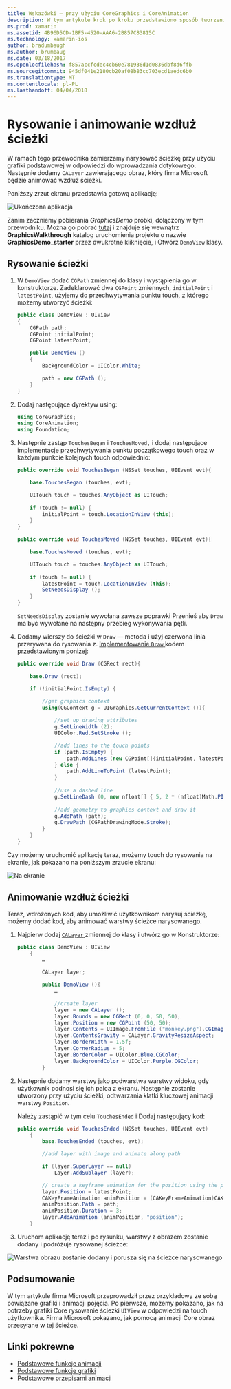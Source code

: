 ```yaml
---
title: Wskazówki — przy użyciu CoreGraphics i CoreAnimation
description: W tym artykule krok po kroku przedstawiono sposób tworzenia aplikacji, która używa grafiki Core i Core animacji. Pokazuje sposób rysowania na ekranie w odpowiedzi na touch użytkownika, a także sposobu animowany obraz przesyłanie wzdłuż ścieżki.
ms.prod: xamarin
ms.assetid: 4B96D5CD-1BF5-4520-AAA6-2B857C83815C
ms.technology: xamarin-ios
author: bradumbaugh
ms.author: brumbaug
ms.date: 03/18/2017
ms.openlocfilehash: f857accfcdec4cb60e781936d1d0836dbf8d6ffb
ms.sourcegitcommit: 945df041e2180cb20af08b83cc703ecd1aedc6b0
ms.translationtype: MT
ms.contentlocale: pl-PL
ms.lasthandoff: 04/04/2018
---
```

# <a name="drawing-and-animating-along-a-path"></a>Rysowanie i animowanie wzdłuż ścieżki

W ramach tego przewodnika zamierzamy narysować ścieżkę przy użyciu grafiki podstawowej w odpowiedzi do wprowadzania dotykowego. Następnie dodamy `CALayer` zawierającego obraz, który firma Microsoft będzie animować wzdłuż ścieżki.

Poniższy zrzut ekranu przedstawia gotową aplikację:

![](graphics-animation-walkthrough-images/00-final-app.png "Ukończona aplikacja")

Zanim zaczniemy pobierania *GraphicsDemo* próbki, dołączony w tym przewodniku. Można go pobrać [tutaj](https://developer.xamarin.com/samples/monotouch/GraphicsAndAnimation/) i znajduje się wewnątrz **GraphicsWalkthrough** katalog uruchomienia projektu o nazwie **GraphicsDemo_starter** przez dwukrotne kliknięcie, i Otwórz `DemoView` klasy.

## <a name="drawing-a-path"></a>Rysowanie ścieżki


1. W `DemoView` dodać `CGPath` zmiennej do klasy i wystąpienia go w konstruktorze. Zadeklarować dwa `CGPoint` zmiennych, `initialPoint` i `latestPoint`, użyjemy do przechwytywania punktu touch, z którego możemy utworzyć ścieżki:
    
    ```csharp
    public class DemoView : UIView
    {
        CGPath path;
        CGPoint initialPoint;
        CGPoint latestPoint;
    
        public DemoView ()
        {
            BackgroundColor = UIColor.White;
    
            path = new CGPath ();
        }
    }
    ```

2. Dodaj następujące dyrektyw using:

    ```csharp
    using CoreGraphics;
    using CoreAnimation;
    using Foundation;
    ```

3. Następnie zastąp `TouchesBegan` i `TouchesMoved,` i dodaj następujące implementacje przechwytywania punktu początkowego touch oraz w każdym punkcie kolejnych touch odpowiednio:

    ```csharp
    public override void TouchesBegan (NSSet touches, UIEvent evt){
    
        base.TouchesBegan (touches, evt);
    
        UITouch touch = touches.AnyObject as UITouch;
        
        if (touch != null) {
            initialPoint = touch.LocationInView (this);
        }
    }
    
    public override void TouchesMoved (NSSet touches, UIEvent evt){
    
        base.TouchesMoved (touches, evt);
    
        UITouch touch = touches.AnyObject as UITouch;
        
        if (touch != null) {
            latestPoint = touch.LocationInView (this);
            SetNeedsDisplay ();
        }
    }
    ```

    `SetNeedsDisplay` zostanie wywołana zawsze poprawki Przenieś aby `Draw` ma być wywołane na następny przebieg wykonywania pętli.

4. Dodamy wierszy do ścieżki w `Draw` — metoda i użyj czerwona linia przerywana do rysowania z. [Implementowanie `Draw` ](~/ios/platform/graphics-animation-ios/core-graphics.md) kodem przedstawionym poniżej:

    ```csharp
    public override void Draw (CGRect rect){
    
        base.Draw (rect);
    
        if (!initialPoint.IsEmpty) {
    
            //get graphics context
            using(CGContext g = UIGraphics.GetCurrentContext ()){
                    
                //set up drawing attributes
                g.SetLineWidth (2);
                UIColor.Red.SetStroke ();
    
                //add lines to the touch points
                if (path.IsEmpty) {
                    path.AddLines (new CGPoint[]{initialPoint, latestPoint});
                } else {
                    path.AddLineToPoint (latestPoint);
                }
            
                //use a dashed line
                g.SetLineDash (0, new nfloat[] { 5, 2 * (nfloat)Math.PI });
                                
                //add geometry to graphics context and draw it
                g.AddPath (path);       
                g.DrawPath (CGPathDrawingMode.Stroke);
            }
        }
    }
    ```

Czy możemy uruchomić aplikację teraz, możemy touch do rysowania na ekranie, jak pokazano na poniższym zrzucie ekranu:

![](graphics-animation-walkthrough-images/01-path.png "Na ekranie")

## <a name="animating-along-a-path"></a>Animowanie wzdłuż ścieżki

Teraz, wdrożonych kod, aby umożliwić użytkownikom narysuj ścieżkę, możemy dodać kod, aby animować warstwy ścieżce narysowanego.

1. Najpierw dodaj [ `CALayer` ](~/ios/platform/graphics-animation-ios/core-animation.md) zmiennej do klasy i utwórz go w Konstruktorze:

    ```csharp
    public class DemoView : UIView
        {
            …
    
            CALayer layer;
    
            public DemoView (){
                …
    
                //create layer
                layer = new CALayer ();
                layer.Bounds = new CGRect (0, 0, 50, 50);
                layer.Position = new CGPoint (50, 50);
                layer.Contents = UIImage.FromFile ("monkey.png").CGImage;
                layer.ContentsGravity = CALayer.GravityResizeAspect;
                layer.BorderWidth = 1.5f;
                layer.CornerRadius = 5;
                layer.BorderColor = UIColor.Blue.CGColor;
                layer.BackgroundColor = UIColor.Purple.CGColor;
            }
    ```

2. Następnie dodamy warstwy jako podwarstwa warstwy widoku, gdy użytkownik podnosi się ich palca z ekranu. Następnie zostanie utworzony przy użyciu ścieżki, odtwarzania klatki kluczowej animacji warstwy `Position`.

    Należy zastąpić w tym celu `TouchesEnded` i Dodaj następujący kod:

    ```csharp
    public override void TouchesEnded (NSSet touches, UIEvent evt)
        {
            base.TouchesEnded (touches, evt);

            //add layer with image and animate along path

            if (layer.SuperLayer == null)
                Layer.AddSublayer (layer);

            // create a keyframe animation for the position using the path
            layer.Position = latestPoint;
            CAKeyFrameAnimation animPosition = (CAKeyFrameAnimation)CAKeyFrameAnimation.FromKeyPath ("position");
            animPosition.Path = path;
            animPosition.Duration = 3;
            layer.AddAnimation (animPosition, "position");
        }
    ```

3. Uruchom aplikację teraz i po rysunku, warstwy z obrazem zostanie dodany i podróżuje rysowanej ścieżce:

![](graphics-animation-walkthrough-images/00-final-app.png "Warstwa obrazu zostanie dodany i porusza się na ścieżce narysowanego")

## <a name="summary"></a>Podsumowanie

W tym artykule firma Microsoft przeprowadził przez przykładowy ze sobą powiązane grafiki i animacji pojęcia. Po pierwsze, możemy pokazano, jak na potrzeby grafiki Core rysowanie ścieżki `UIView` w odpowiedzi na touch użytkownika. Firma Microsoft pokazano, jak pomocą animacji Core obraz przesyłane w tej ścieżce.


## <a name="related-links"></a>Linki pokrewne

- [Podstawowe funkcje animacji](~/ios/platform/graphics-animation-ios/core-animation.md)
- [Podstawowe funkcje grafiki](~/ios/platform/graphics-animation-ios/core-graphics.md)
- [Podstawowe przepisami animacji](https://developer.xamarin.com/recipes/ios/animation/coreanimation)
